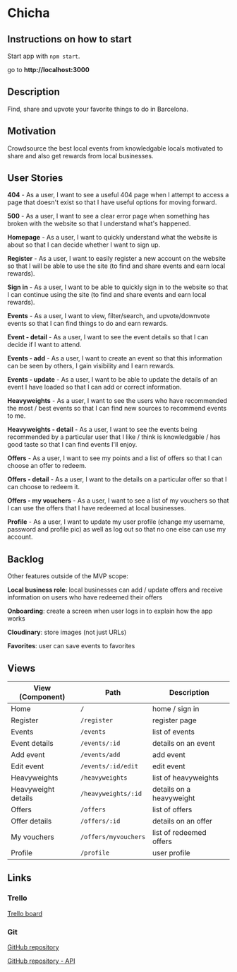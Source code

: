 # Chicha

## Instructions on how to start

Start app with `npm start`.

go to **http://localhost:3000**

## Description

Find, share and upvote your favorite things to do in Barcelona.

## Motivation

Crowdsource the best local events from knowledgable locals motivated to share and also get rewards from local businesses.

## User Stories

**404** - As a user, I want to see a useful 404 page when I attempt to access a page that doesn't exist so that I have useful options for moving forward.

**500** - As a user, I want to see a clear error page when something has broken with the website so that I understand what's happened.

**Homepage** - As a user, I want to quickly understand what the website is about so that I can decide whether I want to sign up.

**Register** - As a user, I want to easily register a new account on the website so that I will be able to use the site (to find and share events and earn local rewards).

**Sign in** - As a user, I want to be able to quickly sign in to the website so that I can continue using the site (to find and share events and earn local rewards).

**Events** - As a user, I want to view, filter/search, and upvote/downvote events so that I can find things to do and earn rewards.

**Event - detail** - As a user, I want to see the event details so that I can decide if I want to attend.

**Events - add** - As a user, I want to create an event so that this information can be seen by others, I gain visibility and I earn rewards.

**Events - update** - As a user, I want to be able to update the details of an event I have loaded so that I can add or correct information.

**Heavyweights** - As a user, I want to see the users who have recommended the most / best events so that I can find new sources to recommend events to me.

**Heavyweights - detail** - As a user, I want to see the events being recommended by a particular user that I like / think is knowledgable / has good taste so that I can find events I'll enjoy.

**Offers** - As a user, I want to see my points and a list of offers so that I can choose an offer to redeem.

**Offers - detail** - As a user, I want to the details on a particular offer so that I can choose to redeem it.

**Offers - my vouchers** - As a user, I want to see a list of my vouchers so that I can use the offers that I have redeemed at local businesses.

**Profile** - As a user, I want to update my user profile (change my username, password and profile pic) as well as log out so that no one else can use my account.

## Backlog

Other features outside of the MVP scope:

**Local business role**: local businesses can add / update offers and receive information on users who have redeemed their offers

**Onboarding**: create a screen when user logs in to explain how the app works

**Cloudinary**: store images (not just URLs)

**Favorites**: user can save events to favorites

## Views

| View (Component)        | Path                    | Description             |
| ----------------------- | ----------------------- | ----------------------- |
| Home                    | `/`                     | home / sign in          |
| Register                | `/register`             | register page           |
| Events                  | `/events`               | list of events          |
| Event details           | `/events/:id`           | details on an event     |
| Add event               | `/events/add`           | add event               |
| Edit event              | `/events/:id/edit`      | edit event              |
| Heavyweights            | `/heavyweights`         | list of heavyweights    |
| Heavyweight details     | `/heavyweights/:id`     | details on a heavyweight|
| Offers                  | `/offers`               | list of offers          |
| Offer details           | `/offers/:id`           | details on an offer     |
| My vouchers             | `/offers/myvouchers`    | list of redeemed offers |
| Profile                 | `/profile`              | user profile            |


## Links

### Trello

[Trello board](https://trello.com/b/O8DhDgcu/chicha)

### Git

[GitHub repository](https://github.com/michaelsmueller/chicha)

[GitHub repository - API](https://github.com/michaelsmueller/chicha-api)

